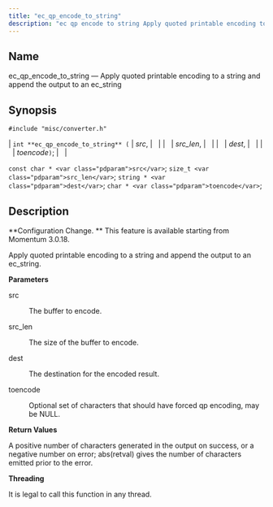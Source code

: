 ```yaml
---
title: "ec_qp_encode_to_string"
description: "ec qp encode to string Apply quoted printable encoding to a string and append the output to an ec string int ec qp encode to string src src len dest toencode const char src size t src len string dest char toencode Configuration Change This feature is available starting from..."
---
```


<a name="apis.ec_qp_encode_to_string"></a> 
## Name

ec_qp_encode_to_string — Apply quoted printable encoding to a string and append the output to an ec_string

## Synopsis

`#include "misc/converter.h"`

| `int **ec_qp_encode_to_string** (` | <var class="pdparam">src</var>, |   |
|   | <var class="pdparam">src_len</var>, |   |
|   | <var class="pdparam">dest</var>, |   |
|   | <var class="pdparam">toencode</var>`)`; |   |

`const char * <var class="pdparam">src</var>`;
`size_t <var class="pdparam">src_len</var>`;
`string * <var class="pdparam">dest</var>`;
`char * <var class="pdparam">toencode</var>`;<a name="idp47702336"></a> 
## Description

**Configuration Change. ** This feature is available starting from Momentum 3.0.18.

Apply quoted printable encoding to a string and append the output to an ec_string.

**<a name="idp47705280"></a> Parameters**

<dl class="variablelist">

<dt>src</dt>

<dd>

The buffer to encode.

</dd>

<dt>src_len</dt>

<dd>

The size of the buffer to encode.

</dd>

<dt>dest</dt>

<dd>

The destination for the encoded result.

</dd>

<dt>toencode</dt>

<dd>

Optional set of characters that should have forced qp encoding, may be NULL.

</dd>

</dl>

**<a name="idp47713616"></a> Return Values**

A positive number of characters generated in the output on success, or a negative number on error; abs(retval) gives the number of characters emitted prior to the error.

**<a name="idp47714688"></a> Threading**

It is legal to call this function in any thread.
